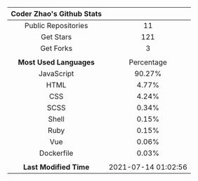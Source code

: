 | **Coder Zhao's Github Stats** | |
|:-:|:-:|
| Public Repositories | 11 |
| Get Stars | 121 |
| Get Forks | 3 |
| | |
| **Most Used Languages** | Percentage |
| JavaScript | 90.27% |
| HTML | 4.77% |
| CSS | 4.24% |
| SCSS | 0.34% |
| Shell | 0.15% |
| Ruby | 0.15% |
| Vue | 0.06% |
| Dockerfile | 0.03% |
| | |
| **Last Modified Time** | 2021-07-14 01:02:56 |